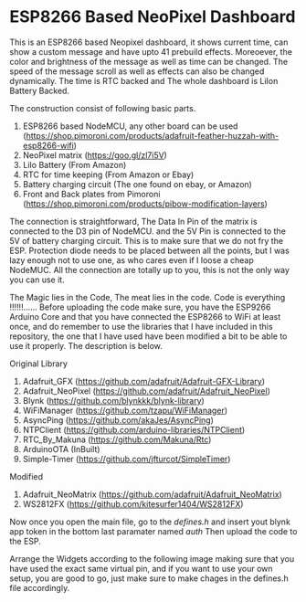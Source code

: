 # ESP8266 Based NeoPixel Dashboard

This is an ESP8266 based Neopixel dashboard, it shows current time, can show a custom message and have upto 41 prebuild effects.
Moreoever, the color and brightness of the message as well as time can be changed. The speed of the message scroll as well as effects
can also be changed dynamically. The time is RTC backed and The whole dashboard is LiIon Battery Backed.




The construction consist of following basic parts.

1. ESP8266 based NodeMCU, any other board can be used (https://shop.pimoroni.com/products/adafruit-feather-huzzah-with-esp8266-wifi)
2. NeoPixel matrix (https://goo.gl/zl7i5V)
3. LiIo Battery (From Amazon)
4. RTC for time keeping (From Amazon or Ebay)
5. Battery charging circuit (The one found on ebay, or Amazon)
6. Front and Back plates from Pimoroni (https://shop.pimoroni.com/products/pibow-modification-layers)

The connection is straightforward, The Data In Pin of the matrix is connected to the D3 pin of NodeMCU. and the 5V Pin is connected to the 5V of battery charging circuit. This is to make sure that we do not fry the ESP. Protection diode needs to be placed between all the points, but I was lazy enough not to use one, as who cares even if I loose a cheap NodeMUC. All the connection are totally up to you, this is not the only way you can use it. 

The Magic lies in the Code, The meat lies in the code. Code is everything !!!!!!......
Before uploading the code make sure, you have the ESP9266 Arduino Core and that you have connected the ESP8266 to WiFi at least once, and do remember to use the libraries that I have included in this repository, the one that I have used have been modified a bit to be able to use it properly. The description is below. 

Original Library

1. Adafruit_GFX (https://github.com/adafruit/Adafruit-GFX-Library)
2. Adafruit_NeoPixel (https://github.com/adafruit/Adafruit_NeoPixel)
3. Blynk (https://github.com/blynkkk/blynk-library)
4. WiFiManager (https://github.com/tzapu/WiFiManager)
5. AsyncPing (https://github.com/akaJes/AsyncPing)
6. NTPClient (https://github.com/arduino-libraries/NTPClient)
7. RTC_By_Makuna (https://github.com/Makuna/Rtc)
8. ArduinoOTA (InBuilt)
9. Simple-Timer (https://github.com/jfturcot/SimpleTimer)

Modified

1. Adafruit_NeoMatrix (https://github.com/adafruit/Adafruit_NeoMatrix)
2. WS2812FX (https://github.com/kitesurfer1404/WS2812FX)

Now once you open the main file, go to the _defines.h_ and insert yout blynk app token in the bottom last paramater named _auth_ 
Then upload the code to the ESP. 

Arrange the Widgets according to the following image making sure that you have used the exact same virtual pin, and if you want to use your own setup, you are good to go, just make sure to make chages in the defines.h file accordingly. 

